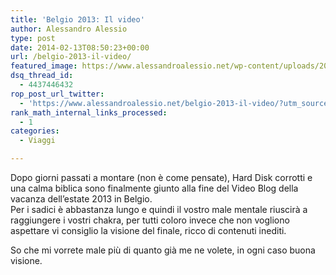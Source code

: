 ```yaml
---
title: 'Belgio 2013: Il video'
author: Alessandro Alessio
type: post
date: 2014-02-13T08:50:23+00:00
url: /belgio-2013-il-video/
featured_image: https://www.alessandroalessio.net/wp-content/uploads/2014/02/video_belgio-260x67.jpg
dsq_thread_id:
  - 4437446432
rop_post_url_twitter:
  - 'https://www.alessandroalessio.net/belgio-2013-il-video/?utm_source=ReviveOldPost&utm_medium=social&utm_campaign=ReviveOldPost'
rank_math_internal_links_processed:
  - 1
categories:
  - Viaggi

---
```

Dopo giorni passati a montare (non è come pensate), Hard Disk corrotti e una calma biblica sono finalmente giunto alla fine del Video Blog della vacanza dell&#8217;estate 2013 in Belgio.  
Per i sadici è abbastanza lungo e quindi il vostro male mentale riuscirà a raggiungere i vostri chakra, per tutti coloro invece che non vogliono aspettare vi consiglio la visione del finale, ricco di contenuti inediti.

So che mi vorrete male più di quanto già me ne volete, in ogni caso buona visione.
